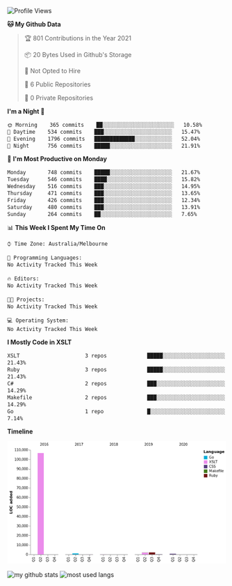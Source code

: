 <!--START_SECTION:waka-->
![Profile Views](http://img.shields.io/badge/Profile%20Views-12-blue)

**🐱 My Github Data** 

> 🏆 801 Contributions in the Year 2021
 > 
> 📦 20 Bytes Used in Github's Storage 
 > 
> 🚫 Not Opted to Hire
 > 
> 📜 6 Public Repositories 
 > 
> 🔑 0 Private Repositories  
 > 
**I'm a Night 🦉** 

```text
🌞 Morning    365 commits    ██░░░░░░░░░░░░░░░░░░░░░░░   10.58% 
🌆 Daytime    534 commits    ███░░░░░░░░░░░░░░░░░░░░░░   15.47% 
🌃 Evening    1796 commits   █████████████░░░░░░░░░░░░   52.04% 
🌙 Night      756 commits    █████░░░░░░░░░░░░░░░░░░░░   21.91%

```
📅 **I'm Most Productive on Monday** 

```text
Monday       748 commits    █████░░░░░░░░░░░░░░░░░░░░   21.67% 
Tuesday      546 commits    ████░░░░░░░░░░░░░░░░░░░░░   15.82% 
Wednesday    516 commits    ███░░░░░░░░░░░░░░░░░░░░░░   14.95% 
Thursday     471 commits    ███░░░░░░░░░░░░░░░░░░░░░░   13.65% 
Friday       426 commits    ███░░░░░░░░░░░░░░░░░░░░░░   12.34% 
Saturday     480 commits    ███░░░░░░░░░░░░░░░░░░░░░░   13.91% 
Sunday       264 commits    ██░░░░░░░░░░░░░░░░░░░░░░░   7.65%

```


📊 **This Week I Spent My Time On** 

```text
⌚︎ Time Zone: Australia/Melbourne

💬 Programming Languages: 
No Activity Tracked This Week

🔥 Editors: 
No Activity Tracked This Week

🐱‍💻 Projects: 
No Activity Tracked This Week

💻 Operating System: 
No Activity Tracked This Week

```

**I Mostly Code in XSLT** 

```text
XSLT                     3 repos             █████░░░░░░░░░░░░░░░░░░░░   21.43% 
Ruby                     3 repos             █████░░░░░░░░░░░░░░░░░░░░   21.43% 
C#                       2 repos             ███░░░░░░░░░░░░░░░░░░░░░░   14.29% 
Makefile                 2 repos             ███░░░░░░░░░░░░░░░░░░░░░░   14.29% 
Go                       1 repo              █░░░░░░░░░░░░░░░░░░░░░░░░   7.14%

```


**Timeline**

![Chart not found](https://raw.githubusercontent.com/opoudjis/opoudjis/main/charts/bar_graph.png) 


<!--END_SECTION:waka-->


![my github stats](https://github-readme-stats.vercel.app/api?username=opoudjis&show_icons=true&theme=tokyonight&line_height=27)
![most used langs](https://github-readme-stats.vercel.app/api/top-langs/?username=opoudjis&hide=css,html&theme=tokyonight)

<!--
**opoudjis/opoudjis** is a ✨ _special_ ✨ repository because its `README.md` (this file) appears on your GitHub profile.

Here are some ideas to get you started:

- 🔭 I’m currently working on ...
- 🌱 I’m currently learning ...
- 👯 I’m looking to collaborate on ...
- 🤔 I’m looking for help with ...
- 💬 Ask me about ...
- 📫 How to reach me: ...
- 😄 Pronouns: ...
- ⚡ Fun fact: ...
-->
